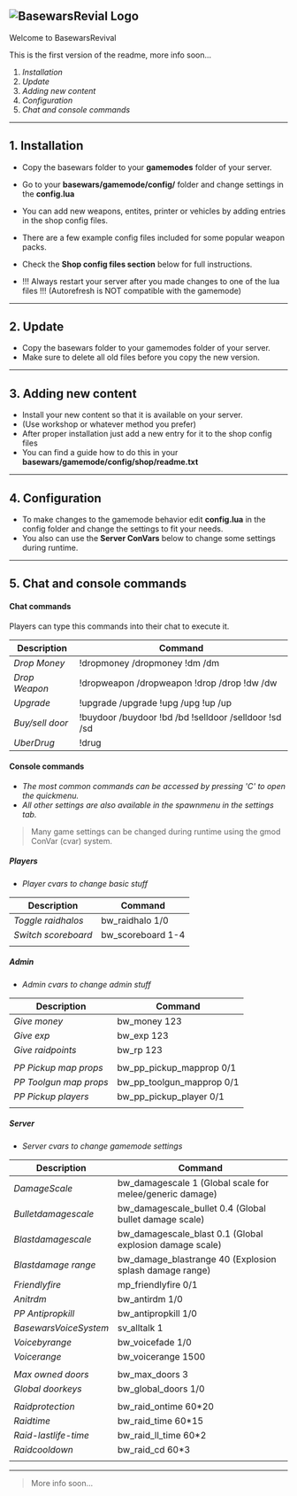 ![BasewarsRevial Logo](http://cloud-4.steampowered.com/ugc/70123212843973627/8A5B505792243D0BB87AFB72AE5399593D0E2005/)
------------------------
Welcome to BasewarsRevival

This is the first version of the readme, more info soon...

1. *Installation*
2. *Update*
3. *Adding new content*
4. *Configuration*
5. *Chat and console commands*

------------------------
## 1. Installation

- Copy the basewars folder to your **gamemodes** folder of your server.
- Go to your **basewars/gamemode/config/** folder and change settings in the **config.lua**
- You can add new weapons, entites, printer or vehicles by adding entries in the shop config files.
- There are a few example config files included for some popular weapon packs.
- Check the **Shop config files section** below for full instructions.

- !!! Always restart your server after you made changes to one of the lua files !!! (Autorefresh is NOT compatible with the gamemode)

------------------------
## 2. Update

- Copy the basewars folder to your gamemodes folder of your server.
- Make sure to delete all old files before you copy the new version.

------------------------
## 3. Adding new content

- Install your new content so that it is available on your server.
- (Use workshop or whatever method you prefer)
- After proper installation just add a new entry for it to the shop config files
- You can find a guide how to do this in your **basewars/gamemode/config/shop/readme.txt**

------------------------
## 4. Configuration

- To make changes to the gamemode behavior edit **config.lua** in the config folder and change the settings to fit your needs.
- You also can use the **Server ConVars** below to change some settings during runtime.

------------------------
## 5. Chat and console commands

#### Chat commands

Players can type this commands into their chat to execute it.

|     Description             |    Command    |
| --------------------------- | ------------- |
| *Drop Money*                | !dropmoney /dropmoney !dm /dm |
| *Drop Weapon*               | !dropweapon /dropweapon !drop /drop !dw /dw |
| *Upgrade*                   | !upgrade /upgrade !upg /upg !up /up |
| *Buy/sell door*             | !buydoor /buydoor !bd /bd !selldoor /selldoor !sd /sd |
| *UberDrug*                  | !drug |

#### Console commands

- *The most common commands can be accessed by pressing 'C' to open the quickmenu.*
- *All other settings are also available in the spawnmenu in the settings tab.*

> Many game settings can be changed during runtime using the gmod ConVar (cvar) system.

##### Players

- *Player cvars to change basic stuff*

|     Description             |    Command    |
| --------------------------- | ------------- |
| *Toggle raidhalos*          | bw_raidhalo 1/0 |
| *Switch scoreboard*         | bw_scoreboard 1-4 |
| | |

##### Admin

- *Admin cvars to change admin stuff*

|     Description             |    Command    |
| --------------------------- | ------------- |
| *Give money*                | bw_money 123 |
| *Give exp*                  | bw_exp 123 |
| *Give raidpoints*           | bw_rp 123 |
| | |
| *PP Pickup map props* | bw_pp_pickup_mapprop 0/1 |
| *PP Toolgun map props* | bw_pp_toolgun_mapprop 0/1 |
| *PP Pickup players* | bw_pp_pickup_player 0/1 |
| | |

##### Server

- *Server cvars to change gamemode settings*

|     Description             |    Command    |
| --------------------------- | ------------- |
| *DamageScale*               | bw_damagescale 1 (Global scale for melee/generic damage) |
| *Bulletdamagescale*         | bw_damagescale_bullet 0.4 (Global bullet damage scale) |
| *Blastdamagescale*          | bw_damagescale_blast 0.1 (Global explosion damage scale) |
| *Blastdamage range*         | bw_damage_blastrange 40 (Explosion splash damage range) |
| *Friendlyfire*              | mp_friendlyfire 0/1 |
| *Anitrdm*                   | bw_antirdm 1/0 |
| *PP Antipropkill*           | bw_antipropkill 1/0 |
| *BasewarsVoiceSystem*       | sv_alltalk 1 |
| *Voicebyrange*              | bw_voicefade 1/0 |
| *Voicerange*                | bw_voicerange 1500 |
| | |
| *Max owned doors*           | bw_max_doors 3 |
| *Global doorkeys*           | bw_global_doors 1/0 |
| | |
| *Raidprotection*            | bw_raid_ontime 60*20 |
| *Raidtime*                  | bw_raid_time 60*15 |
| *Raid-lastlife-time*        | bw_raid_ll_time 60*2 |
| *Raidcooldown*              | bw_raid_cd 60*3 |
| | |

------------------------
> More info soon...



[steamgrp]:http://steamcommunity.com/groups/BasewarsRevival
[issues]:https://github.com/BasewarsRevival/basewars-issues
[request]:https://github.com/BasewarsRevival/basewars-requests
[help]:http://steamcommunity.com/groups/BasewarsRevival/discussions/2/
